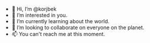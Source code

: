 - 👋 Hi, I’m @korjbek
- 👀 I’m interested in you.
- 🌱 I’m currently learning about the world.
- 💞️ I’m looking to collaborate on everyone on the planet.
- 📫 You can't reach me at this moment.

<!---
korjbek/korjbek is a ✨ special ✨ repository because its `README.md` (this file) appears on your GitHub profile.
You can click the Preview link to take a look at your changes.
--->
